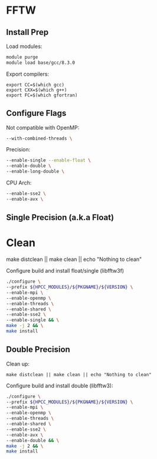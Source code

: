 # FFTW

## Install Prep

Load modules:
```bash
module purge
module load base/gcc/8.3.0
```

Export compilers:
```
export CC=$(which gcc)
export CXX=$(which g++)
export FC=$(which gfortran)
```

## Configure Flags

Not compatible with OpenMP:
```bash
--with-combined-threads \
```

Precision:
```bash
--enable-single --enable-float \
--enable-double \ 
--enable-long-double \ 
```

CPU Arch:
```bash
--enable-sse2 \
--enable-avx \
```

## Single Precision (a.k.a Float)

# Clean
make distclean || make clean || echo "Nothing to clean"

Configure build and install float/single (libfftw3f)
```bash
./configure \
--prefix ${HPCC_MODULES}/${PKGNAME}/${VERSION} \
--enable-mpi \
--enable-openmp \
--enable-threads \
--enable-shared \
--enable-sse2 \
--enable-single && \
make -j 2 && \
make install
```

## Double Precision

Clean up:
```
make distclean || make clean || echo "Nothing to clean"
```

Configure build and install double (libfftw3):
```bash
./configure \
--prefix ${HPCC_MODULES}/${PKGNAME}/${VERSION} \
--enable-mpi \
--enable-openmp \
--enable-threads \
--enable-shared \
--enable-sse2 \
--enable-avx \
--enable-double && \
make -j 2 && \
make install
```
